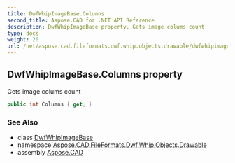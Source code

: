 ```yaml
---
title: DwfWhipImageBase.Columns
second_title: Aspose.CAD for .NET API Reference
description: DwfWhipImageBase property. Gets image colums count
type: docs
weight: 20
url: /net/aspose.cad.fileformats.dwf.whip.objects.drawable/dwfwhipimagebase/columns/
---
```

## DwfWhipImageBase.Columns property

Gets image colums count

```csharp
public int Columns { get; }
```

### See Also

* class [DwfWhipImageBase](../)
* namespace [Aspose.CAD.FileFormats.Dwf.Whip.Objects.Drawable](../../dwfwhipimagebase/)
* assembly [Aspose.CAD](../../../)


